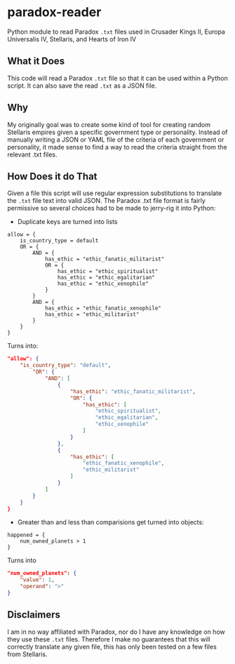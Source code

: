 # paradox-reader
Python module to read Paradox ```.txt``` files used in Crusader Kings II, Europa Universalis IV, Stellaris, and Hearts of Iron IV

## What it Does
This code will read a Paradox ```.txt``` file so that it can be used within a Python script. It can also save the read ```.txt``` as a JSON file.

## Why
My originally goal was to create some kind of tool for creating random Stellaris empires given a specific government type or personality. Instead of manually writing a JSON or YAML file of the criteria of each government or personality, it made sense to find a way to read the criteria straight from the relevant .txt files.

## How Does it do That
Given a file this script will use regular expression substitutions to translate the ```.txt``` file text into valid JSON. The Paradox .txt file format is fairly permissive so several choices had to be made to jerry-rig it into Python:
* Duplicate keys are turned into lists
```
allow = {
	is_country_type = default
	OR = {
		AND = {
			has_ethic = "ethic_fanatic_militarist"
			OR = {
				has_ethic = "ethic_spiritualist"
				has_ethic = "ethic_egalitarian"
				has_ethic = "ethic_xenophile"
			}
		}
		AND = {
			has_ethic = "ethic_fanatic_xenophile"
			has_ethic = "ethic_militarist"
		}
	}
}
```
Turns into:
```json
"allow": {
	"is_country_type": "default",
		"OR": {
			"AND": [
				{
					"has_ethic": "ethic_fanatic_militarist",
					"OR": {
						"has_ethic": [
							"ethic_spiritualist",
							"ethic_egalitarian",
							"ethic_xenophile"
						]
					}
				},
				{
					"has_ethic": [
						"ethic_fanatic_xenophile",
						"ethic_militarist"
					]
				}
			]
		}
	}
}
```
* Greater than and less than comparisions get turned into objects:
```
happened = {
	num_owned_planets > 1
}
```
Turns into
```json
"num_owned_planets": {
	"value": 1,
	"operand": ">"
}
```

## Disclaimers
I am in no way affiliated with Paradox, nor do I have any knowledge on how they use these ```.txt``` files. Therefore I make no guarantees that this will correctly translate any given file, this has only been tested on a few files from Stellaris. 
